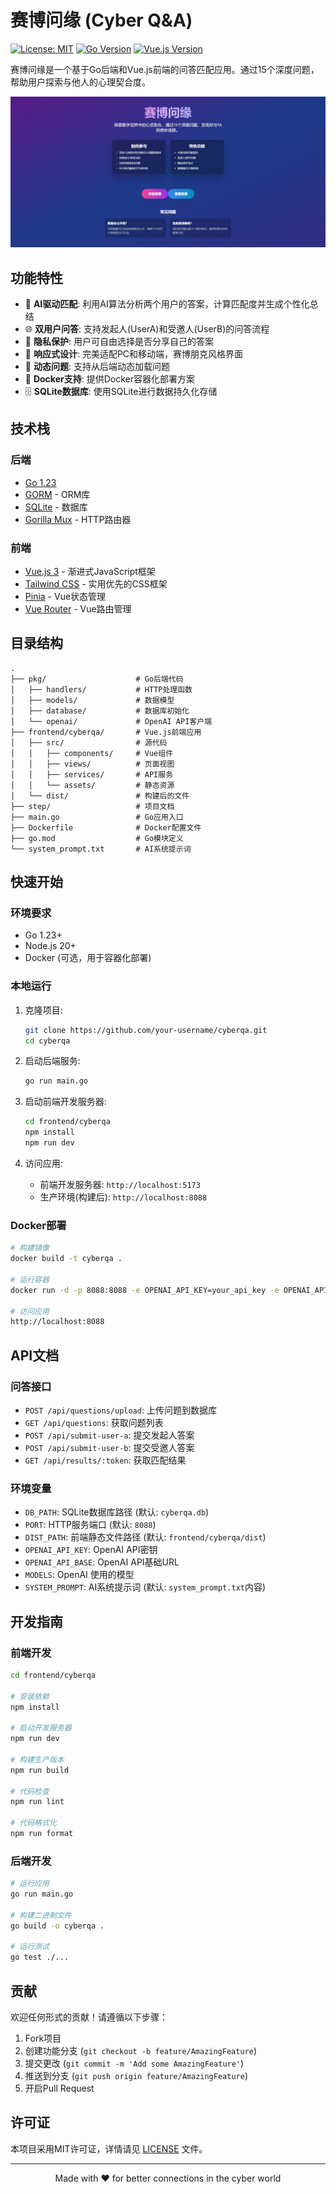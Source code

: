 # 赛博问缘 (Cyber Q&A)

[![License: MIT](https://img.shields.io/badge/License-MIT-yellow.svg)](https://opensource.org/licenses/MIT)
[![Go Version](https://img.shields.io/badge/go-1.23-blue.svg)](https://golang.org/dl/)
[![Vue.js Version](https://img.shields.io/badge/vue.js-3.x-brightgreen.svg)](https://vuejs.org/)

赛博问缘是一个基于Go后端和Vue.js前端的问答匹配应用。通过15个深度问题，帮助用户探索与他人的心理契合度。

![赛博问缘界面](frontend/cyberqa/public/screenshot.png)

## 功能特性

- 🤖 **AI驱动匹配**: 利用AI算法分析两个用户的答案，计算匹配度并生成个性化总结
- 🌐 **双用户问答**: 支持发起人(UserA)和受邀人(UserB)的问答流程
- 🔐 **隐私保护**: 用户可自由选择是否分享自己的答案
- 📱 **响应式设计**: 完美适配PC和移动端，赛博朋克风格界面
- 🔄 **动态问题**: 支持从后端动态加载问题
- 🐳 **Docker支持**: 提供Docker容器化部署方案
- 🗄️ **SQLite数据库**: 使用SQLite进行数据持久化存储

## 技术栈

### 后端
- [Go 1.23](https://golang.org/)
- [GORM](https://gorm.io/) - ORM库
- [SQLite](https://www.sqlite.org/) - 数据库
- [Gorilla Mux](https://github.com/gorilla/mux) - HTTP路由器

### 前端
- [Vue.js 3](https://vuejs.org/) - 渐进式JavaScript框架
- [Tailwind CSS](https://tailwindcss.com/) - 实用优先的CSS框架
- [Pinia](https://pinia.vuejs.org/) - Vue状态管理
- [Vue Router](https://router.vuejs.org/) - Vue路由管理

## 目录结构

```
.
├── pkg/                    # Go后端代码
│   ├── handlers/           # HTTP处理函数
│   ├── models/             # 数据模型
│   ├── database/           # 数据库初始化
│   └── openai/             # OpenAI API客户端
├── frontend/cyberqa/       # Vue.js前端应用
│   ├── src/                # 源代码
│   │   ├── components/     # Vue组件
│   │   ├── views/          # 页面视图
│   │   ├── services/       # API服务
│   │   └── assets/         # 静态资源
│   └── dist/               # 构建后的文件
├── step/                   # 项目文档
├── main.go                 # Go应用入口
├── Dockerfile              # Docker配置文件
├── go.mod                  # Go模块定义
└── system_prompt.txt       # AI系统提示词
```

## 快速开始

### 环境要求

- Go 1.23+
- Node.js 20+
- Docker (可选，用于容器化部署)

### 本地运行

1. 克隆项目:
   ```bash
   git clone https://github.com/your-username/cyberqa.git
   cd cyberqa
   ```

2. 启动后端服务:
   ```bash
   go run main.go
   ```

3. 启动前端开发服务器:
   ```bash
   cd frontend/cyberqa
   npm install
   npm run dev
   ```

4. 访问应用:
   - 前端开发服务器: `http://localhost:5173`
   - 生产环境(构建后): `http://localhost:8088`

### Docker部署

```bash
# 构建镜像
docker build -t cyberqa .

# 运行容器
docker run -d -p 8088:8088 -e OPENAI_API_KEY=your_api_key -e OPENAI_API_BASE=your_api_base -e MODELS=model_name --name cyberqa-app cyberqa

# 访问应用
http://localhost:8088
```

## API文档

### 问答接口

- `POST /api/questions/upload`: 上传问题到数据库
- `GET /api/questions`: 获取问题列表
- `POST /api/submit-user-a`: 提交发起人答案
- `POST /api/submit-user-b`: 提交受邀人答案
- `GET /api/results/:token`: 获取匹配结果

### 环境变量

- `DB_PATH`: SQLite数据库路径 (默认: `cyberqa.db`)
- `PORT`: HTTP服务端口 (默认: `8088`)
- `DIST_PATH`: 前端静态文件路径 (默认: `frontend/cyberqa/dist`)
- `OPENAI_API_KEY`: OpenAI API密钥
- `OPENAI_API_BASE`: OpenAI API基础URL
- `MODELS`: OpenAI 使用的模型 
- `SYSTEM_PROMPT`: AI系统提示词 (默认: `system_prompt.txt`内容)

## 开发指南

### 前端开发

```bash
cd frontend/cyberqa

# 安装依赖
npm install

# 启动开发服务器
npm run dev

# 构建生产版本
npm run build

# 代码检查
npm run lint

# 代码格式化
npm run format
```

### 后端开发

```bash
# 运行应用
go run main.go

# 构建二进制文件
go build -o cyberqa .

# 运行测试
go test ./...
```

## 贡献

欢迎任何形式的贡献！请遵循以下步骤：

1. Fork项目
2. 创建功能分支 (`git checkout -b feature/AmazingFeature`)
3. 提交更改 (`git commit -m 'Add some AmazingFeature'`)
4. 推送到分支 (`git push origin feature/AmazingFeature`)
5. 开启Pull Request

## 许可证

本项目采用MIT许可证，详情请见 [LICENSE](LICENSE) 文件。

---

<p align="center">Made with ❤️ for better connections in the cyber world</p>